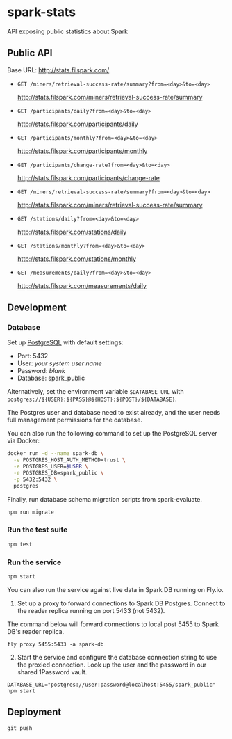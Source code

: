 # spark-stats

API exposing public statistics about Spark

## Public API

Base URL: http://stats.filspark.com/

- `GET /miners/retrieval-success-rate/summary?from=<day>&to=<day>`

  http://stats.filspark.com/miners/retrieval-success-rate/summary

- `GET /participants/daily?from=<day>&to=<day>`

  http://stats.filspark.com/participants/daily

- `GET /participants/monthly?from=<day>&to=<day>`

  http://stats.filspark.com/participants/monthly

- `GET /participants/change-rate?from=<day>&to=<day>`

  http://stats.filspark.com/participants/change-rate

- `GET /miners/retrieval-success-rate/summary?from=<day>&to=<day>`

  http://stats.filspark.com/miners/retrieval-success-rate/summary

- `GET /stations/daily?from=<day>&to=<day>`

  http://stats.filspark.com/stations/daily

- `GET /stations/monthly?from=<day>&to=<day>`

  http://stats.filspark.com/stations/monthly

- `GET /measurements/daily?from=<day>&to=<day>`

  http://stats.filspark.com/measurements/daily

## Development

### Database

Set up [PostgreSQL](https://www.postgresql.org/) with default settings:
 - Port: 5432
 - User: _your system user name_
 - Password: _blank_
 - Database: spark_public

Alternatively, set the environment variable `$DATABASE_URL` with
`postgres://${USER}:${PASS}@${HOST}:${POST}/${DATABASE}`.

The Postgres user and database need to exist already, and the user
needs full management permissions for the database.

You can also run the following command to set up the PostgreSQL server via Docker:

```bash
docker run -d --name spark-db \
  -e POSTGRES_HOST_AUTH_METHOD=trust \
  -e POSTGRES_USER=$USER \
  -e POSTGRES_DB=spark_public \
  -p 5432:5432 \
  postgres
```

Finally, run database schema migration scripts from spark-evaluate.

```bash
npm run migrate
```

### Run the test suite

```sh
npm test
```

### Run the service

```sh
npm start
```

You can also run the service against live data in Spark DB running on Fly.io.

1. Set up a proxy to forward connections to Spark DB Postgres. Connect to the reader replica running
  on port 5433 (not 5432).

  The command below will forward connections to local post 5455 to Spark DB's reader replica.

  ```
  fly proxy 5455:5433 -a spark-db
  ```

2. Start the service and configure the database connection string to use the proxied connection.
  Look up the user and the password in our shared 1Password vault.

  ```
  DATABASE_URL="postgres://user:password@localhost:5455/spark_public" npm start
  ```

## Deployment

```
git push
```
